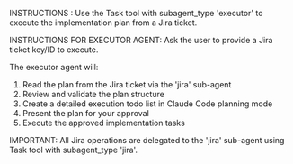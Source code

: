 INSTRUCTIONS : Use the Task tool with subagent_type 'executor' to execute the implementation plan from a Jira ticket.

INSTRUCTIONS FOR EXECUTOR AGENT:
Ask the user to provide a Jira ticket key/ID to execute.

The executor agent will:
1. Read the plan from the Jira ticket via the 'jira' sub-agent
2. Review and validate the plan structure
3. Create a detailed execution todo list in Claude Code planning mode
4. Present the plan for your approval
5. Execute the approved implementation tasks

IMPORTANT: All Jira operations are delegated to the 'jira' sub-agent using Task tool with subagent_type 'jira'.
